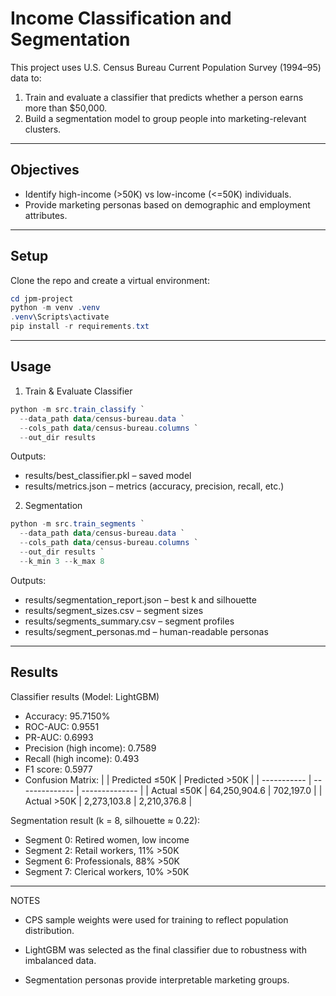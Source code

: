 # Income Classification and Segmentation

This project uses U.S. Census Bureau Current Population Survey (1994–95) data to:
1. Train and evaluate a classifier that predicts whether a person earns more than $50,000.
2. Build a segmentation model to group people into marketing-relevant clusters.

---

## Objectives
- Identify high-income (>50K) vs low-income (<=50K) individuals.
- Provide marketing personas based on demographic and employment attributes.

---

## Setup

Clone the repo and create a virtual environment:

```powershell
cd jpm-project
python -m venv .venv
.venv\Scripts\activate
pip install -r requirements.txt
```

---

## Usage

1. Train & Evaluate Classifier

```powershell
python -m src.train_classify `
  --data_path data/census-bureau.data `
  --cols_path data/census-bureau.columns `
  --out_dir results
```

Outputs:
- results/best_classifier.pkl – saved model
- results/metrics.json – metrics (accuracy, precision, recall, etc.)

2. Segmentation

```powershell
python -m src.train_segments `
  --data_path data/census-bureau.data `
  --cols_path data/census-bureau.columns `
  --out_dir results `
  --k_min 3 --k_max 8
```

Outputs:
- results/segmentation_report.json – best k and silhouette
- results/segment_sizes.csv – segment sizes
- results/segments_summary.csv – segment profiles
- results/segment_personas.md – human-readable personas

---

## Results

Classifier results (Model: LightGBM)

- Accuracy: 95.7150%
- ROC-AUC: 0.9551
- PR-AUC: 0.6993
- Precision (high income): 0.7589
- Recall (high income): 0.493
- F1 score: 0.5977
- Confusion Matrix: 
|             | Predicted ≤50K | Predicted >50K |
| ----------- | -------------- | -------------- |
| Actual ≤50K | 64,250,904.6   | 702,197.0      |
| Actual >50K | 2,273,103.8    | 2,210,376.8    |

Segmentation result (k = 8, silhouette ≈ 0.22):

- Segment 0: Retired women, low income
- Segment 2: Retail workers, 11% >50K
- Segment 6: Professionals, 88% >50K
- Segment 7: Clerical workers, 10% >50K

---

NOTES

- CPS sample weights were used for training to reflect population distribution.

- LightGBM was selected as the final classifier due to robustness with imbalanced data.

- Segmentation personas provide interpretable marketing groups.
